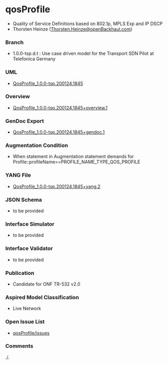 # qosProfile
- Quality of Service Definitions based on 802.1p, MPLS Exp and IP DSCP
- Thorsten Heinze (Thorsten.Heinze@openBackhaul.com)

### Branch
- 1.0.0-tsp.d.t : Use case driven model for the Transport SDN Pilot at Telefonica Germany

### UML
- [QosProfile_1.0.0-tsp.200124.1845](./QosProfile_1.0.0-tsp.200124.1845.zip)

### Overview 
- [QosProfile_1.0.0-tsp.200124.1845+overview.1](./QosProfile_1.0.0-tsp.200124.1845+overview.1.png)

### GenDoc Export
- [QosProfile_1.0.0-tsp.200124.1845+gendoc.1](./QosProfile_1.0.0-tsp.200124.1845+gendoc.1.docx)

### Augmentation Condition
- When statement in Augmentation statement demands for Profile::profileName==PROFILE_NAME_TYPE_QOS_PROFILE

### YANG File
- [QosProfile_1.0.0-tsp.200124.1845+yang.2](./QosProfile_1.0.0-tsp.200124.1845+yang.2.zip)

### JSON Schema
- to be provided

### Interface Simulator
- to be provided

### Interface Validator
- to be provided

### Publication
- Candidate for ONF TR-532 v2.0 

### Aspired Model Classification
- Live Network

### Open Issue List
- [qosProfile/issues](../../issues)

### Comments
./.
